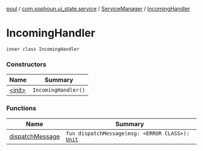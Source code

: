 [poul](../../../index.md) / [com.sophoun.ui_state.service](../../index.md) / [ServiceManager](../index.md) / [IncomingHandler](./index.md)

# IncomingHandler

`inner class IncomingHandler`

### Constructors

| Name | Summary |
|---|---|
| [&lt;init&gt;](-init-.md) | `IncomingHandler()` |

### Functions

| Name | Summary |
|---|---|
| [dispatchMessage](dispatch-message.md) | `fun dispatchMessage(msg: <ERROR CLASS>): `[`Unit`](https://kotlinlang.org/api/latest/jvm/stdlib/kotlin/-unit/index.html) |
